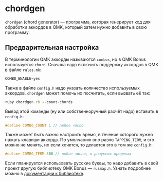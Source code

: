 # chordgen

`chordgen` (chord generator) — программа, которая генерирует код для обработки
аккордов в QMK, который затем нужно добавить в свою программу.

## Предварительная настройка

В терминологии QMK аккорды называются `combos`, но в QMK Bonus используется
`chord`. Сначала надо включить поддержку аккордов в QMK в файле `rules.mk`:

```c
COMBO_ENABLE=yes
```

Также в файле `config.h` надо указать количество используемых аккордов.
`chordgen` может помочь их посчитать, если вызвать её так:

```ruby
ruby chordgen.rb --count-chords
```

Вывод этой команды (ну или собственноручный расчёт надо) вставить в `config.h`:

```c
#define COMBO_COUNT 1 // любое число
```

Также может быть важно настроить время, в течение которого нужно нажать клавиши
аккорда. По умолчанию оно равно `TAPPING_TERM`, и это можно не менять, но если
хочется, то делается это в том же `config.h`:

```c
#define COMBO_TERM 300 // любое число, в разумных пределах
```

Если планируется использовать русские буквы, то надо добавить в свой проект
другую библиотеку QMK Bonus — `rusmap.h`. Узнать подробнее можно в
[документации к библиотеке](./rusmap.h.ru.md).
